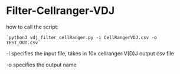 # Filter-Cellranger-VDJ

how to call the script:

    `python3 vdj_filter_cellRanger.py -i CellRangerVDJ.csv -o TEST_OUT.csv`
    
   -i specifies the input file, takes in 10x cellranger V(D)J output csv file
    
   -o specifies the output name
